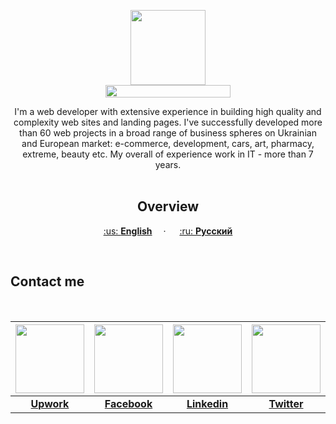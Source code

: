 <p align="center">
  <a href="https://kpolosin.github.io/">
    <img src="https://kpolosin.github.io/dist/images/small-logo.svg" width=120 height=120>
    <br>
    <img src="https://kpolosin.github.io/dist/images/name-logo.svg" width=200 height=20>
  </a>


<p align="center">
    I'm a web developer with extensive experience in building high quality and complexity web sites and landing pages. I've successfully developed more than 60 web projects in a broad range of business spheres on Ukrainian and European market: e-commerce, development, cars, art, pharmacy, extreme, beauty etc.
    My overall of experience work in IT - more than 7 years.
    <br><br>
    <h2 align="center"><strong>Overview</strong></h2>
  </p>
</p>

<p align="center">
    <a href="https://kpolosin.github.io">:us: <b>English</b></a>&emsp; &middot; &emsp;
    <a href="https://kpolosin.github.io/rus/index.html">:ru: <b>Русский</b></a>
</p>
<br>

<p align="center">
<h2>Contact me</h2>
</p>
<br>

| <a href="https://www.upwork.com/o/profiles/users/_~013f4766f5942a8a0c/"><img src="https://kpolosin.github.io/dist/images/Upwork.svg" width=110 height=110></a> | <a href="https://www.facebook.com/kostya.polosin/"><img src="https://kpolosin.github.io/dist/images/Facebook.svg" width=110 height=110></a> | <a href="https://www.linkedin.com/in/konstantinpolosin/"><img src="https://kpolosin.github.io/dist/images/LinkedIn.svg" width=110 height=110></a> | <a href="https://twitter.com/PKostya404"><img src="https://kpolosin.github.io/dist/images/Twitter.svg" width=110 height=110></a> | <img src="https://kpolosin.github.io/dist/images/Skype.svg" width=110 height=110> | <a href="mailto:user0403@gmail.com"><img src="https://kpolosin.github.io/dist/images/Gmail.svg" width=110 height=110></a> |
| :---: | :---: | :---: | :---: | :---: | :---: |
| <a href="https://www.upwork.com/o/profiles/users/_~013f4766f5942a8a0c/"><b>Upwork</b></a> | <a href="https://www.facebook.com/kostya.polosin/"><b>Facebook</b></a> | <a href="https://www.linkedin.com/in/konstantinpolosin/"><b>Linkedin</b></a> | <a href="https://twitter.com/PKostya404"><b>Twitter</b></a> | <b>yapokakal404</b> | <a href="mailto:user0403@gmail.com"><b>user0403@gmail.com</b></a> |

